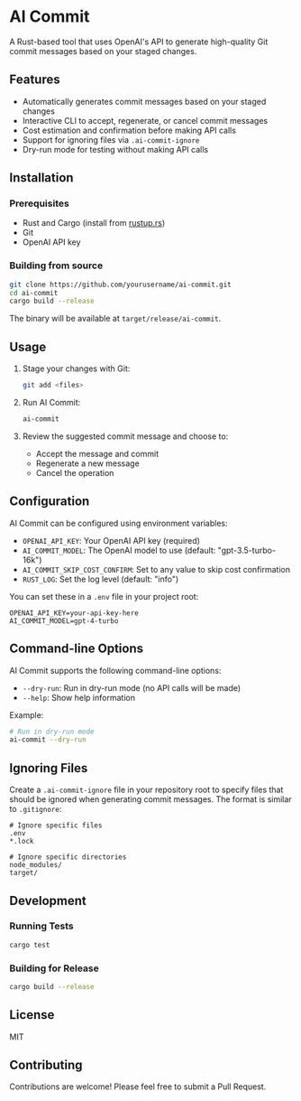 # AI Commit

A Rust-based tool that uses OpenAI's API to generate high-quality Git commit messages based on your staged changes.

## Features

- Automatically generates commit messages based on your staged changes
- Interactive CLI to accept, regenerate, or cancel commit messages
- Cost estimation and confirmation before making API calls
- Support for ignoring files via `.ai-commit-ignore`
- Dry-run mode for testing without making API calls

## Installation

### Prerequisites

- Rust and Cargo (install from [rustup.rs](https://rustup.rs/))
- Git
- OpenAI API key

### Building from source

```bash
git clone https://github.com/yourusername/ai-commit.git
cd ai-commit
cargo build --release
```

The binary will be available at `target/release/ai-commit`.

## Usage

1. Stage your changes with Git:

   ```bash
   git add <files>
   ```

2. Run AI Commit:

   ```bash
   ai-commit
   ```

3. Review the suggested commit message and choose to:
   - Accept the message and commit
   - Regenerate a new message
   - Cancel the operation

## Configuration

AI Commit can be configured using environment variables:

- `OPENAI_API_KEY`: Your OpenAI API key (required)
- `AI_COMMIT_MODEL`: The OpenAI model to use (default: "gpt-3.5-turbo-16k")
- `AI_COMMIT_SKIP_COST_CONFIRM`: Set to any value to skip cost confirmation
- `RUST_LOG`: Set the log level (default: "info")

You can set these in a `.env` file in your project root:

``` plaintext
OPENAI_API_KEY=your-api-key-here
AI_COMMIT_MODEL=gpt-4-turbo
```

## Command-line Options

AI Commit supports the following command-line options:

- `--dry-run`: Run in dry-run mode (no API calls will be made)
- `--help`: Show help information

Example:

```bash
# Run in dry-run mode
ai-commit --dry-run
```

## Ignoring Files

Create a `.ai-commit-ignore` file in your repository root to specify files that should be ignored when generating commit messages. The format is similar to `.gitignore`:

``` plaintext
# Ignore specific files
.env
*.lock

# Ignore specific directories
node_modules/
target/
```

## Development

### Running Tests

```bash
cargo test
```

### Building for Release

```bash
cargo build --release
```

## License

MIT

## Contributing

Contributions are welcome! Please feel free to submit a Pull Request.

